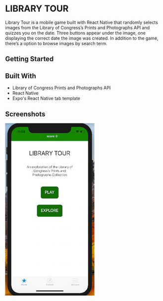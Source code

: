 # LIBRARY TOUR

Library Tour is a mobile game built with React Native that randomly selects images from the Library of Congress’s Prints and Photographs API and quizzes you on the date. Three buttons appear under the image, one displaying the correct date the image was created. In addition to the game, there’s a option to browse images by search term. 

## Getting Started

## Built With

* Library of Congress Prints and Photographs API
* React Native
* Expo's React Native tab template

## Screenshots
![screenshot](LibraryTour3copy.png) 
